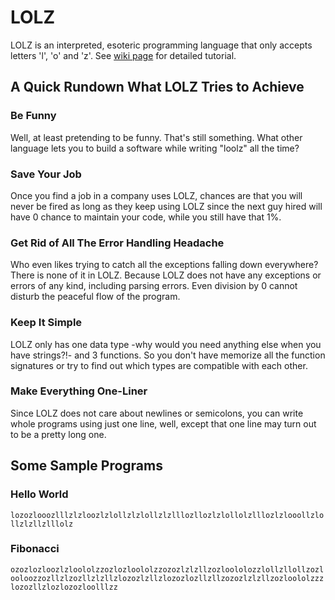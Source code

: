# LOLZ
LOLZ is an interpreted, esoteric programming language that only accepts letters 'l', 'o' and 'z'. See [wiki page](https://github.com/cevatbarisyilmaz/lolz/wiki) for detailed tutorial.
## A Quick Rundown What LOLZ Tries to Achieve
### Be Funny
Well, at least pretending to be funny. That's still something. What other language lets you to build a software while writing "loolz" all the time?
### Save Your Job
Once you find a job in a company uses LOLZ, chances are that you will never be fired as long as they keep using LOLZ since the next guy hired will have 0 chance to maintain your code, while you still have that 1%.
### Get Rid of All The Error Handling Headache
Who even likes trying to catch all the exceptions falling down everywhere? There is none of it in LOLZ. Because LOLZ does not have any exceptions or errors of any kind, including parsing errors. Even division by 0 cannot disturb the peaceful flow of the program.
### Keep It Simple
LOLZ only has one data type -why would you need anything else when you have strings?!- and 3 functions. So you don't have memorize all the function signatures or try to find out which types are compatible with each other.
### Make Everything One-Liner
Since LOLZ does not care about newlines or semicolons, you can write whole programs using just one line, well, except that one line may turn out to be a pretty long one.
## Some Sample Programs
### Hello World
<code>lozozlooozlllzlzloozlzlollzlzlollzlzlllozllozlzlollolzlllozlzlooollzlollzlzllzlllolz</code>
### Fibonacci
<code>ozozlozloozlzloololzzozlozloololzzozozlzlzllzozloololozzlollzllollzozlooloozzozllzlzozllzlzllzlozozlzllzlozozlozllzllzozozlzlzllzozloololzzzlozozllzlozlozozloolllzz</code>
